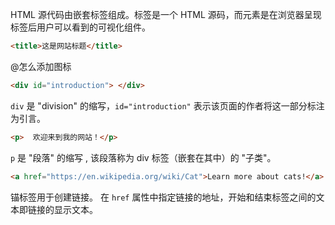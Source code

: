  HTML 源代码由嵌套标签组成。标签是一个 HTML 源码，而元素是在浏览器呈现标签后用户可以看到的可视化组件。

```html
<title>这是网站标题</title>
```

@怎么添加图标


```html
<div id="introduction"> </div>
```

 `div` 是 "division" 的缩写，`id="introduction"` 表示该页面的作者将这一部分标注为引言。 

```html
<p>  欢迎来到我的网站！</p>
```

 `p` 是 "段落" 的缩写 , 该段落称为 div 标签（嵌套在其中）的 "子类"。 

```html
<a href="https://en.wikipedia.org/wiki/Cat">Learn more about cats!</a>
```

锚标签用于创建链接。 在 `href` 属性中指定链接的地址，开始和结束标签之间的文本即链接的显示文本。 

